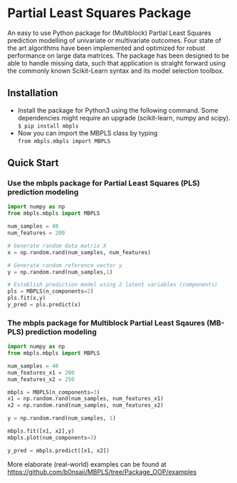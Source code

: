 # Partial Least Squares Package
An easy to use Python package for (Multiblock) Partial Least Squares prediction modelling of univariate or multivariate outcomes. Four state of the art algorithms have been implemented and optimized for robust performance on large data matrices. The package has been designed to be able to handle missing data, such that application is straight forward using the commonly known Scikit-Learn syntax and its model selection toolbox.   

## Installation

* Install the package for Python3 using the following command. Some dependencies might require an upgrade (scikit-learn, numpy and scipy). 
`$ pip install mbpls`
* Now you can import the MBPLS class by typing\
`from mbpls.mbpls import MBPLS`

## Quick Start

### Use the mbpls package for Partial Least Squares (PLS) prediction modeling
```python
import numpy as np
from mbpls.mbpls import MBPLS

num_samples = 40
num_features = 200

# Generate random data matrix X
x = np.random.rand(num_samples, num_features)

# Generate random reference vector y
y = np.random.rand(num_samples,1)

# Establish prediction model using 2 latent variables (components)
pls = MBPLS(n_components=2)
pls.fit(x,y)
y_pred = pls.predict(x)
```

### The mbpls package for Multiblock Partial Least Sqaures (MB-PLS) prediction modeling
```python
import numpy as np
from mbpls.mbpls import MBPLS

num_samples = 40
num_features_x1 = 200
num_features_x2 = 250

mbpls = MBPLS(n_components=3)
x1 = np.random.rand(num_samples, num_features_x1)
x2 = np.random.rand(num_samples, num_features_x2)

y = np.random.rand(num_samples, 1)

mbpls.fit([x1, x2],y)
mbpls.plot(num_components=3)

y_pred = mbpls.predict([x1, x2])
```

More elaborate (real-world) examples can be found at https://github.com/b0nsaii/MBPLS/tree/Package_OOP/examples

